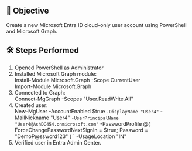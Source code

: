 ## 🎯 Objective  
Create a new Microsoft Entra ID cloud-only user account using PowerShell and Microsoft Graph.

## 🛠️ Steps Performed

1. Opened PowerShell as Administrator  
2. Installed Microsoft Graph module:  
   Install-Module Microsoft.Graph -Scope CurrentUser  
   Import-Module Microsoft.Graph  
3. Connected to Graph:  
   Connect-MgGraph -Scopes "User.ReadWrite.All"  
4. Created user:  
   New-MgUser -AccountEnabled $true `
   -DisplayName "User4" `
   -MailNickname "User4" `
   -UserPrincipalName "User4@AshDC454.onmicrosoft.com" `
   -PasswordProfile @{ ForceChangePasswordNextSignIn = $true; Password = "DemoP@ssword123" } `
   -UsageLocation "IN"  
5. Verified user in Entra Admin Center.
